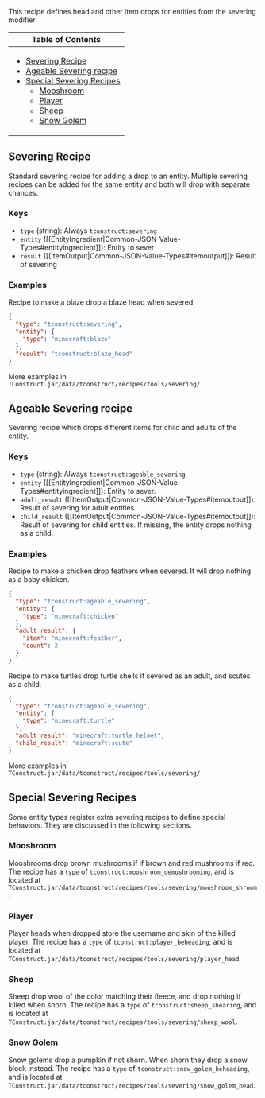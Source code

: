 This recipe defines head and other item drops for entities from the severing modifier.

<table>
  <thead><th>Table of Contents</th></thead>
  <tbody><td>

- [Severing Recipe](#severing-recipe)
- [Ageable Severing recipe](#ageable-severing-recipe)
- [Special Severing Recipes](#special-severing-recipes)
    - [Mooshroom](#mooshroom)
    - [Player](#player)
    - [Sheep](#sheep)
    - [Snow Golem](#snow-golem)
</td>
</table>

## Severing Recipe

Standard severing recipe for adding a drop to an entity. Multiple severing recipes can be added for the same entity and both will drop with separate chances.

### Keys
* `type` (string): Always `tconstruct:severing`
* `entity` ([[EntityIngredient|Common-JSON-Value-Types#entityingredient]]): Entity to sever
* `result` ([[ItemOutput|Common-JSON-Value-Types#itemoutput]]): Result of severing

### Examples

Recipe to make a blaze drop a blaze head when severed.

```json
{
  "type": "tconstruct:severing",
  "entity": {
    "type": "minecraft:blaze"
  },
  "result": "tconstruct:blaze_head"
}
```

More examples in `TConstruct.jar/data/tconstruct/recipes/tools/severing/`

## Ageable Severing recipe

Severing recipe which drops different items for child and adults of the entity.

### Keys
* `type` (string): Always `tconstruct:ageable_severing`
* `entity` ([[EntityIngredient|Common-JSON-Value-Types#entityingredient]]): Entity to sever.
* `adult_result` ([[ItemOutput|Common-JSON-Value-Types#itemoutput]]): Result of severing for adult entities
* `child_result` ([[ItemOutput|Common-JSON-Value-Types#itemoutput]]): Result of severing for child entities. If missing, the entity drops nothing as a child.

### Examples

Recipe to make a chicken drop feathers when severed. It will drop nothing as a baby chicken.

```json
{
  "type": "tconstruct:ageable_severing",
  "entity": {
    "type": "minecraft:chicken"
  },
  "adult_result": {
    "item": "minecraft:feather",
    "count": 2
  }
}
```

Recipe to make turtles drop turtle shells if severed as an adult, and scutes as a child.

```json
{
  "type": "tconstruct:ageable_severing",
  "entity": {
    "type": "minecraft:turtle"
  },
  "adult_result": "minecraft:turtle_helmet",
  "child_result": "minecraft:scute"
}
```

More examples in `TConstruct.jar/data/tconstruct/recipes/tools/severing/`

## Special Severing Recipes

Some entity types register extra severing recipes to define special behaviors. They are discussed in the following sections.

### Mooshroom

Mooshrooms drop brown mushrooms if if brown and red mushrooms if red. The recipe has a `type` of `tconstruct:mooshroom_demushrooming`, and is located at `TConstruct.jar/data/tconstruct/recipes/tools/severing/mooshroom_shroom`.

### Player

Player heads when dropped store the username and skin of the killed player. The recipe has a `type` of `tconstruct:player_beheading`, and is located at `TConstruct.jar/data/tconstruct/recipes/tools/severing/player_head`.

### Sheep

Sheep drop wool of the color matching their fleece, and drop nothing if killed when shorn. The recipe has a `type` of `tconstruct:sheep_shearing`, and is located at `TConstruct.jar/data/tconstruct/recipes/tools/severing/sheep_wool`.

### Snow Golem

Snow golems drop a pumpkin if not shorn. When shorn they drop a snow block instead. The recipe has a `type` of `tconstruct:snow_golem_beheading`, and is located at `TConstruct.jar/data/tconstruct/recipes/tools/severing/snow_golem_head`.